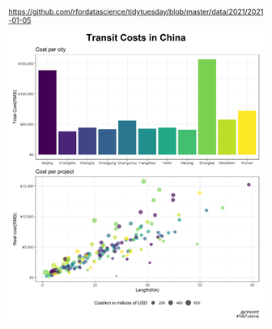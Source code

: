 https://github.com/rfordatascience/tidytuesday/blob/master/data/2021/2021-01-05



![](20210105-W01-Transit_Cost_Project.png)
